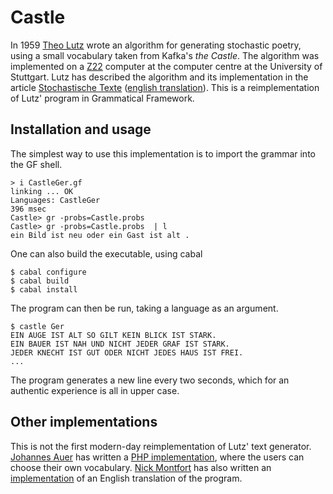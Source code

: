 # Castle

In 1959 [Theo Lutz][lutz] wrote an algorithm for generating stochastic poetry,
using a small vocabulary taken from Kafka's _the Castle_. The algorithm was
implemented on a [Z22][z22] computer at the computer centre at the University
of Stuttgart. Lutz has described the algorithm and its implementation in
the article [Stochastische Texte][st_de] ([english translation][st_en]).
This is a reimplementation of Lutz' program in Grammatical Framework.

## Installation and usage

The simplest way to use this implementation is to import the grammar into
the GF shell.

    > i CastleGer.gf
    linking ... OK
    Languages: CastleGer
    396 msec
    Castle> gr -probs=Castle.probs
    Castle> gr -probs=Castle.probs  | l
    ein Bild ist neu oder ein Gast ist alt .

One can also build the executable, using cabal

    $ cabal configure
    $ cabal build
	$ cabal install

The program can then be run, taking a language as an argument.

    $ castle Ger
    EIN AUGE IST ALT SO GILT KEIN BLICK IST STARK.
    EIN BAUER IST NAH UND NICHT JEDER GRAF IST STARK.
    JEDER KNECHT IST GUT ODER NICHT JEDES HAUS IST FREI.
    ...

The program generates a new line every two seconds, which for an
authentic experience is all in upper case.



## Other implementations

This is not the first modern-day reimplementation of Lutz' text generator.
[Johannes Auer][auer] has written a [PHP implementation][auer_imp], where the
users can choose their own vocabulary. [Nick Montfort][montfort] has also
written an [implementation][montfort_imp] of an English translation of the
program.


[lutz]: https://de.wikipedia.org/wiki/Theo_Lutz
[z22]: https://de.wikipedia.org/wiki/Z22
[st_de]: https://www.netzliteratur.net/lutz_schule.htm
[st_en]: http://www.stuttgarter-schule.de/lutz_schule_en.htm
[auer]: https://auer.netzliteratur.net/
[auer_imp]: https://auer.netzliteratur.net/0_lutz/lutz_original.html
[montfort]: http://nickm.com/
[montfort_imp]: http://nickm.com/memslam/stochastic_texts.html
